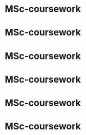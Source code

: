 # MSc-coursework
# MSc-coursework
# MSc-coursework
# MSc-coursework
# MSc-coursework
# MSc-coursework
